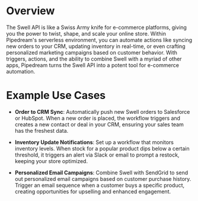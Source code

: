 # Overview

The Swell API is like a Swiss Army knife for e-commerce platforms, giving you the power to twist, shape, and scale your online store. Within Pipedream's serverless environment, you can automate actions like syncing new orders to your CRM, updating inventory in real-time, or even crafting personalized marketing campaigns based on customer behavior. With triggers, actions, and the ability to combine Swell with a myriad of other apps, Pipedream turns the Swell API into a potent tool for e-commerce automation.

# Example Use Cases

- **Order to CRM Sync**: Automatically push new Swell orders to Salesforce or HubSpot. When a new order is placed, the workflow triggers and creates a new contact or deal in your CRM, ensuring your sales team has the freshest data.

- **Inventory Update Notifications**: Set up a workflow that monitors inventory levels. When stock for a popular product dips below a certain threshold, it triggers an alert via Slack or email to prompt a restock, keeping your store optimized.

- **Personalized Email Campaigns**: Combine Swell with SendGrid to send out personalized email campaigns based on customer purchase history. Trigger an email sequence when a customer buys a specific product, creating opportunities for upselling and enhanced engagement.
